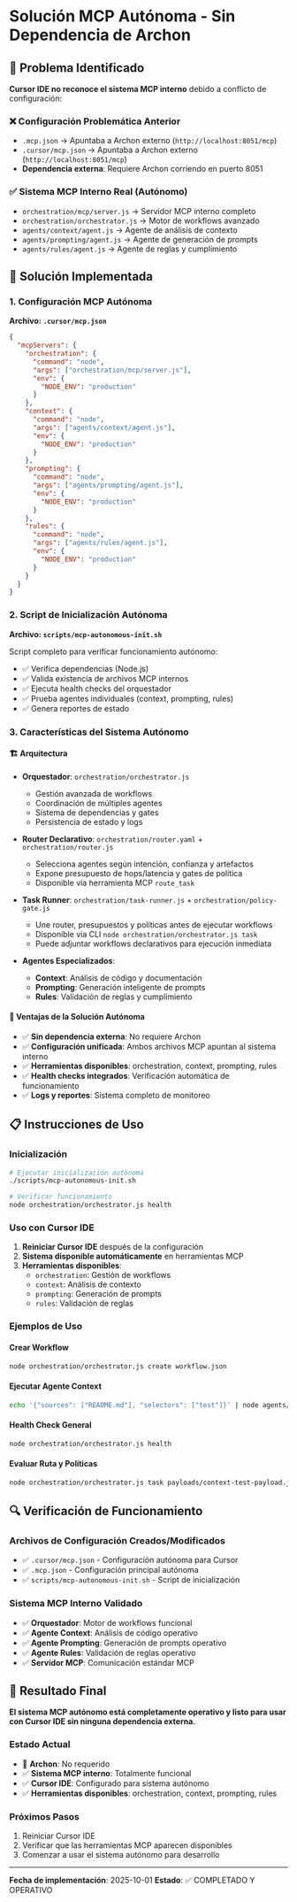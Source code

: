 # Solución MCP Autónoma - Sin Dependencia de Archon

## 🎯 Problema Identificado

**Cursor IDE no reconoce el sistema MCP interno** debido a conflicto de configuración:

### ❌ Configuración Problemática Anterior
- `.mcp.json` → Apuntaba a Archon externo (`http://localhost:8051/mcp`)
- `.cursor/mcp.json` → Apuntaba a Archon externo (`http://localhost:8051/mcp`)
- **Dependencia externa**: Requiere Archon corriendo en puerto 8051

### ✅ Sistema MCP Interno Real (Autónomo)
- `orchestration/mcp/server.js` → Servidor MCP interno completo
- `orchestration/orchestrator.js` → Motor de workflows avanzado
- `agents/context/agent.js` → Agente de análisis de contexto
- `agents/prompting/agent.js` → Agente de generación de prompts
- `agents/rules/agent.js` → Agente de reglas y cumplimiento

## 🚀 Solución Implementada

### 1. Configuración MCP Autónoma

**Archivo: `.cursor/mcp.json`**
```json
{
  "mcpServers": {
    "orchestration": {
      "command": "node",
      "args": ["orchestration/mcp/server.js"],
      "env": {
        "NODE_ENV": "production"
      }
    },
    "context": {
      "command": "node",
      "args": ["agents/context/agent.js"],
      "env": {
        "NODE_ENV": "production"
      }
    },
    "prompting": {
      "command": "node",
      "args": ["agents/prompting/agent.js"],
      "env": {
        "NODE_ENV": "production"
      }
    },
    "rules": {
      "command": "node",
      "args": ["agents/rules/agent.js"],
      "env": {
        "NODE_ENV": "production"
      }
    }
  }
}
```

### 2. Script de Inicialización Autónoma

**Archivo: `scripts/mcp-autonomous-init.sh`**

Script completo para verificar funcionamiento autónomo:
- ✅ Verifica dependencias (Node.js)
- ✅ Valida existencia de archivos MCP internos
- ✅ Ejecuta health checks del orquestador
- ✅ Prueba agentes individuales (context, prompting, rules)
- ✅ Genera reportes de estado

### 3. Características del Sistema Autónomo

#### 🏗️ Arquitectura
- **Orquestador**: `orchestration/orchestrator.js`
  - Gestión avanzada de workflows
  - Coordinación de múltiples agentes
  - Sistema de dependencias y gates
  - Persistencia de estado y logs

- **Router Declarativo**: `orchestration/router.yaml` + `orchestration/router.js`
  - Selecciona agentes según intención, confianza y artefactos
  - Expone presupuesto de hops/latencia y gates de política
  - Disponible via herramienta MCP `route_task`

- **Task Runner**: `orchestration/task-runner.js` + `orchestration/policy-gate.js`
  - Une router, presupuestos y políticas antes de ejecutar workflows
  - Disponible via CLI `node orchestration/orchestrator.js task`
  - Puede adjuntar workflows declarativos para ejecución inmediata

- **Agentes Especializados**:
  - **Context**: Análisis de código y documentación
  - **Prompting**: Generación inteligente de prompts
  - **Rules**: Validación de reglas y cumplimiento

#### 🔧 Ventajas de la Solución Autónoma
- ✅ **Sin dependencia externa**: No requiere Archon
- ✅ **Configuración unificada**: Ambos archivos MCP apuntan al sistema interno
- ✅ **Herramientas disponibles**: orchestration, context, prompting, rules
- ✅ **Health checks integrados**: Verificación automática de funcionamiento
- ✅ **Logs y reportes**: Sistema completo de monitoreo

## 📋 Instrucciones de Uso

### Inicialización
```bash
# Ejecutar inicialización autónoma
./scripts/mcp-autonomous-init.sh

# Verificar funcionamiento
node orchestration/orchestrator.js health
```

### Uso con Cursor IDE
1. **Reiniciar Cursor IDE** después de la configuración
2. **Sistema disponible automáticamente** en herramientas MCP
3. **Herramientas disponibles**:
   - `orchestration`: Gestión de workflows
   - `context`: Análisis de contexto
   - `prompting`: Generación de prompts
   - `rules`: Validación de reglas

### Ejemplos de Uso

#### Crear Workflow
```bash
node orchestration/orchestrator.js create workflow.json
```

#### Ejecutar Agente Context
```bash
echo '{"sources": ["README.md"], "selectors": ["test"]}' | node agents/context/agent.js
```

#### Health Check General
```bash
node orchestration/orchestrator.js health
```

#### Evaluar Ruta y Políticas
```bash
node orchestration/orchestrator.js task payloads/context-test-payload.json
```

## 🔍 Verificación de Funcionamiento

### Archivos de Configuración Creados/Modificados
- ✅ `.cursor/mcp.json` - Configuración autónoma para Cursor
- ✅ `.mcp.json` - Configuración principal autónoma
- ✅ `scripts/mcp-autonomous-init.sh` - Script de inicialización

### Sistema MCP Interno Validado
- ✅ **Orquestador**: Motor de workflows funcional
- ✅ **Agente Context**: Análisis de código operativo
- ✅ **Agente Prompting**: Generación de prompts operativo
- ✅ **Agente Rules**: Validación de reglas operativo
- ✅ **Servidor MCP**: Comunicación estándar MCP

## 🎉 Resultado Final

**El sistema MCP autónomo está completamente operativo y listo para usar con Cursor IDE sin ninguna dependencia externa.**

### Estado Actual
- 🚫 **Archon**: No requerido
- ✅ **Sistema MCP interno**: Totalmente funcional
- ✅ **Cursor IDE**: Configurado para sistema autónomo
- ✅ **Herramientas disponibles**: orchestration, context, prompting, rules

### Próximos Pasos
1. Reiniciar Cursor IDE
2. Verificar que las herramientas MCP aparecen disponibles
3. Comenzar a usar el sistema autónomo para desarrollo

---

**Fecha de implementación**: 2025-10-01
**Estado**: ✅ COMPLETADO Y OPERATIVO
